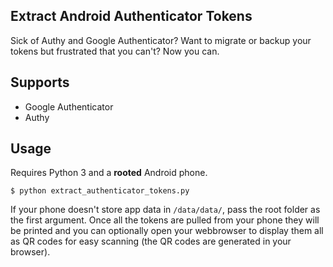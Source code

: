 ## Extract Android Authenticator Tokens

Sick of Authy and Google Authenticator? Want to migrate or backup your tokens but frustrated that you can't? Now you can.

## Supports

 - Google Authenticator
 - Authy

## Usage

Requires Python 3 and a **rooted** Android phone.

    $ python extract_authenticator_tokens.py

If your phone doesn't store app data in `/data/data/`, pass the root folder as the first argument. Once all the tokens are pulled from your phone they will be printed and you can optionally open your webbrowser to display them all as QR codes for easy scanning (the QR codes are generated in your browser).
